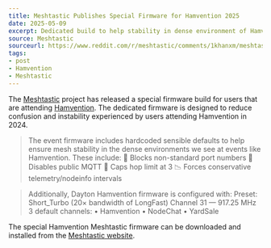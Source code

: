 ```yaml
---
title: Meshtastic Publishes Special Firmware for Hamvention 2025
date: 2025-05-09
excerpt: Dedicated build to help stability in dense environment of Hamvention.
source: Meshtastic
sourceurl: https://www.reddit.com/r/meshtastic/comments/1khanxm/meshtastic_event_firmware_for_dayton_hamvention/
tags:
- post
- Hamvention
- Meshtastic
---
```

The [Meshtastic](https://meshtastic.org/) project has released a special firmware build for users that are attending [Hamvention](https://hamvention.org/). The dedicated firmware is designed to reduce confusion and instability experienced by users attending Hamvention in 2024.

> The event firmware includes hardcoded sensible defaults to help ensure mesh stability in the dense environments we see at events like Hamvention. These include: 🚫 Blocks non-standard port numbers 🚫 Disables public MQTT 🚫 Caps hop limit at 3 📉 Forces conservative telemetry/nodeinfo intervals

> Additionally, Dayton Hamvention firmware is configured with: Preset: Short_Turbo (20× bandwidth of LongFast) Channel 31 — 917.25 MHz 3 default channels: • Hamvention • NodeChat • YardSale

The special Hamvention Meshtastic firmware can be downloaded and installed from the [Meshtastic website](https://hamvention.meshtastic.org/).